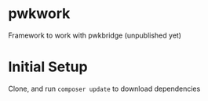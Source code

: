 # pwkwork
Framework to work with pwkbridge (unpublished yet)

# Initial Setup
Clone, and run `composer update` to download dependencies